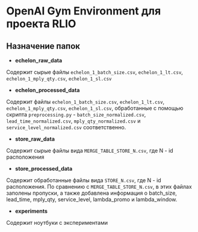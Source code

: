 # OpenAI Gym Environment для проекта RLIO

## Назначение папок

* __echelon_raw_data__

Содержит сырые файлы `echelon_1_batch_size.csv`, `echelon_1_lt.csv`, `echelon_1_mply_qty.csv`, `echelon_1_sl.csv`

* __echelon_processed_data__

Содержит файлы `echelon_1_batch_size.csv`, `echelon_1_lt.csv`, `echelon_1_mply_qty.csv`, `echelon_1_sl.csv`, обработанные с помощью скрипта `preprocessing.py` - `batch_size_normalized.csv`, `lead_time_normalized.csv`, `mply_qty_normalized.csv` и `service_level_normalized.csv` соответственно.

* __store_raw_data__

Содержит сырые файлы вида `MERGE_TABLE_STORE_N.csv`, где N - id расположения

* __store_processed_data__

Содержит обработанные файлы вида `STORE_N.csv`, где N - id расположения. По сравнению с `MERGE_TABLE_STORE_N.csv`, в этих файлах заполены пропуски, а также добавлена информация о batch_size, lead_time, mply_qty, service_level, lambda_promo и lambda_window.

* __experiments__

Содержит ноутбуки с экспериментами

